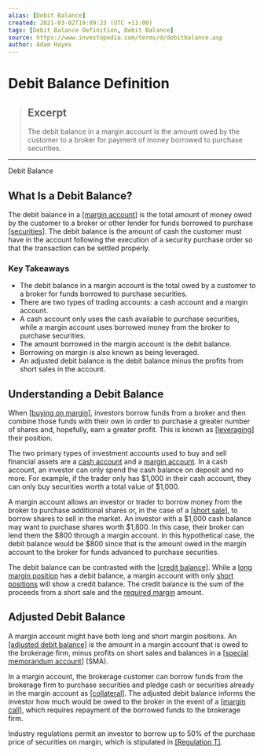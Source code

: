 ```yaml
---
alias: [Debit Balance]
created: 2021-03-02T19:09:23 (UTC +11:00)
tags: [Debit Balance Definition, Debit Balance]
source: https://www.investopedia.com/terms/d/debitbalance.asp
author: Adam Hayes
---
```


# Debit Balance Definition

> ## Excerpt
> The debit balance in a margin account is the amount owed by the customer to a broker for payment of money borrowed to purchase securities.

---

Debit Balance
## What Is a Debit Balance?

The debit balance in a [[margin account]](https://www.investopedia.com/terms/m/marginaccount.asp) is the total amount of money owed by the customer to a broker or other lender for funds borrowed to purchase [[securities]](https://www.investopedia.com/terms/s/security.asp). The debit balance is the amount of cash the customer must have in the account following the execution of a security purchase order so that the transaction can be settled properly.

### Key Takeaways

-   The debit balance in a margin account is the total owed by a customer to a broker for funds borrowed to purchase securities.
-   There are two types of trading accounts: a cash account and a margin account.
-   A cash account only uses the cash available to purchase securities, while a margin account uses borrowed money from the broker to purchase securities.
-   The amount borrowed in the margin account is the debit balance.
-   Borrowing on margin is also known as being leveraged.
-   An adjusted debit balance is the debit balance minus the profits from short sales in the account.

## Understanding a Debit Balance

When [[buying on margin]](https://www.investopedia.com/terms/b/buying-on-margin.asp), investors borrow funds from a broker and then combine those funds with their own in order to purchase a greater number of shares and, hopefully, earn a greater profit. This is known as [[leveraging]](https://www.investopedia.com/terms/l/leverage.asp) their position.

The two primary types of investment accounts used to buy and sell financial assets are a [cash account](https://www.investopedia.com/terms/c/cashaccount.asp) and a [margin account](https://www.investopedia.com/terms/m/marginaccount.asp). In a cash account, an investor can only spend the cash balance on deposit and no more. For example, if the trader only has $1,000 in their cash account, they can only buy securities worth a total value of $1,000.

A margin account allows an investor or trader to borrow money from the broker to purchase additional shares or, in the case of a [[short sale]](https://www.investopedia.com/terms/s/shortsale.asp), to borrow shares to sell in the market. An investor with a $1,000 cash balance may want to purchase shares worth $1,800. In this case, their broker can lend them the $800 through a margin account. In this hypothetical case, the debit balance would be $800 since that is the amount owed in the margin account to the broker for funds advanced to purchase securities.

The debit balance can be contrasted with the [[credit balance]](https://www.investopedia.com/terms/c/creditbalance.asp). While a [long margin position](https://www.investopedia.com/terms/l/long.asp) has a debit balance, a margin account with only [short positions](https://www.investopedia.com/terms/s/short.asp) will show a credit balance. The credit balance is the sum of the proceeds from a short sale and the [required margin](https://www.investopedia.com/terms/i/initialmargin.asp) amount.

## Adjusted Debit Balance

A margin account might have both long and short margin positions. An [[adjusted debit balance]](https://www.investopedia.com/terms/a/adjusteddebitbalance.asp) is the amount in a margin account that is owed to the brokerage firm, minus profits on short sales and balances in a [[special memorandum account]](https://www.investopedia.com/terms/s/specialmemorandumaccount.asp) (SMA).

In a margin account, the brokerage customer can borrow funds from the brokerage firm to purchase securities and pledge cash or securities already in the margin account as [[collateral]](https://www.investopedia.com/terms/c/collateral.asp). The adjusted debit balance informs the investor how much would be owed to the broker in the event of a [[margin call]](https://www.investopedia.com/terms/m/margincall.asp), which requires repayment of the borrowed funds to the brokerage firm.

Industry regulations permit an investor to borrow up to 50% of the purchase price of securities on margin, which is stipulated in [[Regulation T]](https://www.investopedia.com/terms/r/regulationt.asp).
